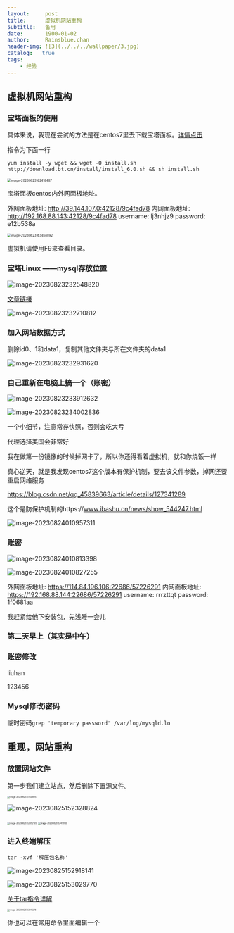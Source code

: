 ```yaml
---
layout:     post
title:      虚拟机网站重构
subtitle:   备用
date:       1900-01-02
author:     Rainsblue.chan
header-img: ![3](../../../wallpaper/3.jpg)
catalog:   true
tags:
    - 经验
---
```


## 虚拟机网站重构

### 宝塔面板的使用

具体来说，我现在尝试的方法是在centos7里去下载宝塔面板。[详情点击](https://www.yii666.com/blog/455041.html)

指令为下面一行

`yum install -y wget && wget -O install.sh http://download.bt.cn/install/install_6.0.sh && sh install.sh `

<img src="https://cdn.jsdelivr.net/gh/rainsbluechan/blogimage@main/img/image-20230823162418487.png" alt="image-20230823162418487" style="zoom:50%;" />

宝塔面板centos内外网面板地址。

 外网面板地址: http://39.144.107.0:42128/9c4fad78
 内网面板地址: http://192.168.88.143:42128/9c4fad78
 username: lj3nhjz9
 password: e12b538a

<img src="https://cdn.jsdelivr.net/gh/rainsbluechan/blogimage@main/img/image-20230823163458892.png" alt="image-20230823163458892" style="zoom:50%;" />

虚拟机请使用F9来查看目录。

### 宝塔Linux ——mysql存放位置

![image-20230823232548820](https://cdn.jsdelivr.net/gh/rainsbluechan/blogimage@main/img/image-20230823232548820.png)

[文章链接](https://www.8a.hk/news/content/5656.html)

![image-20230823232710812](https://cdn.jsdelivr.net/gh/rainsbluechan/blogimage@main/img/image-20230823232710812.png)

### 加入网站数据方式

删除id0、1和data1，复制其他文件夹与所在文件夹的data1

![image-20230823232931620](https://cdn.jsdelivr.net/gh/rainsbluechan/blogimage@main/img/image-20230823232931620.png)

### 自己重新在电脑上搞一个（账密）

![image-20230823233912632](https://cdn.jsdelivr.net/gh/rainsbluechan/blogimage@main/img/image-20230823233912632.png)

![image-20230823234002836](https://cdn.jsdelivr.net/gh/rainsbluechan/blogimage@main/img/image-20230823234002836.png)

一个小细节，注意常存快照，否则会吃大亏

代理选择美国会非常好

我在做第一份镜像的时候掉网卡了，所以你还得看着虚拟机，就和你烧饭一样

真心逆天，就是我发现centos7这个版本有保护机制，要去该文件参数，掉网还要重启网络服务

https://blog.csdn.net/qq_45839663/article/details/127341289

这个是防保护机制的https://www.ibashu.cn/news/show_544247.html

![image-20230824010957311](https://cdn.jsdelivr.net/gh/rainsbluechan/blogimage@main/img/image-20230824010957311.png)

### 账密

![image-20230824010813398](https://cdn.jsdelivr.net/gh/rainsbluechan/blogimage@main/img/image-20230824010813398.png)

![image-20230824010827255](C:/Users/14682/AppData/Roaming/Typora/typora-user-images/image-20230824010827255.png)

 外网面板地址: https://114.84.196.106:22686/57226291
 内网面板地址: https://192.168.88.144:22686/57226291
 username: rrrzttqt
 password: 1f0681aa

我赶紧给他下安装包，先浅睡一会儿

### 第二天早上（其实是中午）

### 账密修改

liuhan

123456

### Mysql修改i密码

临时密码`grep 'temporary password' /var/log/mysqld.lo`

## 重现，网站重构

### 放置网站文件

第一步我们建立站点，然后删除下置源文件。

<img src="https://cdn.jsdelivr.net/gh/rainsbluechan/blogimage@main/img/image-20230825151928815.png" alt="image-20230825151928815" style="zoom: 33%;" />

![image-20230825152328824](https://cdn.jsdelivr.net/gh/rainsbluechan/blogimage@main/img/image-20230825152328824.png)

<img src="https://cdn.jsdelivr.net/gh/rainsbluechan/blogimage@main/img/image-20230825152352165.png" alt="image-20230825152352165" style="zoom: 33%;" />

<img src="https://cdn.jsdelivr.net/gh/rainsbluechan/blogimage@main/img/image-20230825152418169.png" alt="image-20230825152418169" style="zoom:33%;" />

### 进入终端解压

`tar -xvf '解压包名称'`

![image-20230825152918141](https://cdn.jsdelivr.net/gh/rainsbluechan/blogimage@main/img/image-20230825152918141.png)

![image-20230825153029770](C:/Users/14682/AppData/Roaming/Typora/typora-user-images/image-20230825153029770.png)

[关于tar指令详解](https://blog.csdn.net/weixin_42350212/article/details/127072117)

<img src="C:/Users/14682/AppData/Roaming/Typora/typora-user-images/image-20230825153141278.png" alt="image-20230825153141278" style="zoom:33%;" />

你也可以在常用命令里面编辑一个

